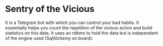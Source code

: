 # Sentry of the Vicious
It is a Telegram bot with which you can control your bad habits. It essentially helps you count the repetition of the vicious action and build statistics on this data. It uses an rdbms to hold the data but is independent of the engine used (SqlAlchemy on board).
